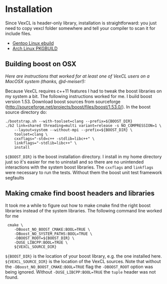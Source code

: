# Installation

Since VexCL is header-only library, installation is straightforward: you just
need to copy vexcl folder somewhere and tell your compiler to scan it for
include files.

* [Gentoo Linux ebuild](https://github.com/ddemidov/ebuilds/blob/master/dev-util/vexcl)
* [Arch Linux PKGBUILD](https://aur.archlinux.org/packages/vexcl-git)


## Building boost on OSX

_Here are instructions that worked for at least one of VexCL users on a MacOSX
system (thanks, @d-meiser!):_

Because VexCL requires c++11 features I had to tweak the boost libraries on my
system a bit. The following instructions worked for me. I build boost version
1.53. Download boost sources from sourceforge
(http://sourceforge.net/projects/boost/files/boost/1.53.0/). In the boost
source directory do:

    ./bootstrap.sh --with-toolset=clang --prefix=${BOOST_DIR}
    ./b2 link=shared threading=multi variant=release -s NO_COMPRESSION=1 \
        --layout=system --without-mpi --prefix=${BOOST_DIR} \
        toolset=clang \
        cxxflags="-std=c++ -stdlib=libc++" \
        linkflags="-stdlib=libc++" \
        install

`${BOOST_DIR}` is the boost installation directory. I install in my home
directory just so it's easier for me to uninstall and so there are no
unintended interactions with the system boost libraries. The `cxxflags` and
`linkflags` were necessary to run the tests. Without them the boost unit test
framework segfaults


## Making cmake find boost headers and libraries

It took me a while to figure out how to make cmake find the right boost
libraries instead of the system libraries. The following command line worked
for me

     cmake \
        -DBoost_NO_BOOST_CMAKE:BOOL=TRUE \
        -DBoost_NO_SYSTEM_PATHS:BOOL=TRUE \
        -DBOOST_ROOT=${BOOST_DIR} \
        -DUSE_LIBCPP:BOOL=TRUE \
        ${VEXCL_SOURCE_DIR}

`${BOOST_DIR}` is the location of your boost library, e.g. the one installed
here. `${VEXCL_SOURCE_DIR}` is the location of the VexCL sources. Note that
without the `-DBoost_NO_BOOST_CMAKE:BOOL=TRUE` flag the `-DBOOST_ROOT` option
was being ignored. Without `-DUSE_LIBCPP:BOOL=TRUE` the `tuple` header was not
found.

